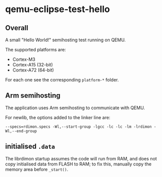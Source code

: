 # qemu-eclipse-test-hello

## Overall

A small "Hello World!" semihosting test running on QEMU.

The supported platforms are:

- Cortex-M3
- Cortex-A15 (32-bit)
- Cortex-A72 (64-bit)

For each one see the corresponding `platform-*` folder.

## Arm semihosting

The application uses Arm semihosting to communicate with QEMU.

For newlib, the options added to the linker line are:

```console
--specs=rdimon.specs -Wl,--start-group -lgcc -lc -lc -lm -lrdimon -Wl,--end-group
```

## initialised `.data`

The librdimon startup assumes the code will run from RAM,
and does not copy initialised data from FLASH to RAM; to fix
this, manually copy the memory area before `_start()`.

